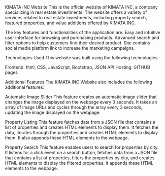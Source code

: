 KIMATA INC Website This is the official website of KIMATA INC, a company specializing in real estate investments. The website offers a variety of services related to real estate investments, including property search, featured properties, and value additions offered by KIMATA INC.

The key features and functionalities of the application are:
    Easy and intuitive user interface for browsing and purchasing products.
    Advanced search and filter options to help customers find their desired product.
    Site contains social media platform link to increase the marketing campaigns.


Technologies Used This website was built using the following technologies:

Frontend: html, CSS, JavaScript, Bootstrap, JSON API
Hosting: GITHUB pages

Additional Features The KIMATA INC Website also includes the following additional features:

Automatic Image Slider This feature creates an automatic image slider that changes the image displayed on the webpage every 3 seconds. It takes an array of image URLs and cycles through the array every 3 seconds, updating the image displayed on the webpage.

Property Listing This feature fetches data from a JSON file that contains a list of properties and creates HTML elements to display them. It fetches the data, iterates through the properties and creates HTML elements to display them. It also appends these HTML elements to the webpage.

Property Search This feature enables users to search for properties by city. It listens for a click event on a search button, fetches data from a JSON file that contains a list of properties, filters the properties by city, and creates HTML elements to display the filtered properties. It appends these HTML elements to the webpage.